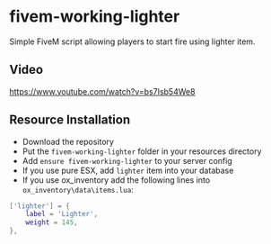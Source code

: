 # fivem-working-lighter
Simple FiveM script allowing players to start fire using lighter item.
## Video
https://www.youtube.com/watch?v=bs7Isb54We8

## Resource Installation
* Download the repository
* Put the `fivem-working-lighter` folder in your resources directory
* Add `ensure fivem-working-lighter` to your server config
* If you use pure ESX, add `lighter` item into your database
* If you use ox_inventory add the following lines into `ox_inventory\data\items.lua`:
```lua
['lighter'] = {
	label = 'Lighter',
	weight = 145,
},
```
